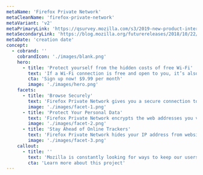 ```yaml
---
metaName: 'Firefox Private Network'
metaCleanName: 'firefox-private-network'
metaVariant: 'v2'
metaPrimaryLink: 'https://qsurvey.mozilla.com/s3/2019-new-product-interest'
metaSecondaryLink: 'https://blog.mozilla.org/futurereleases/2018/10/22/testing-new-ways-to-keep-you-safe-online/'
metaDate: 'creation date'
concept:
  - cobrand: ''
    cobrandIcon: './images/blank.png'
    hero:
      - title: 'Protect yourself from the hidden costs of free Wi-Fi'
        text: 'If a Wi-Fi connection is free and open to you, it’s also free and open to everyone  else, including hackers. Firefox Private Network creates a secure, encrypted tunnel to the web to protect your connection and your personal information everywhere you use Firefox.'
        cta: 'Sign up now! $9.99 per month'
        image: './images/hero.png'
    facets:
      - title: 'Browse Securely'
        text: 'Firefox Private Network gives you a secure connection to the internet, even on open Wi-Fi networks.'
        image: './images/facet-1.png'
      - title: 'Protect Your Personal Data'
        text: 'Firefox Private Network encrypts the web addresses you visit and the data you send to help keep passwords, addresses, and credit card numbers safe from hackers.'
        image: './images/facet-2.png'
      - title: 'Stay Ahead of Online Trackers'
        text: 'Firefox Private Network hides your IP address from websites and trackers so it is harder for these companies to profile you and track where you go and what you do online.'
        image: './images/facet-3.png'
    callout:
      - title: ''
        text: 'Mozilla is constantly looking for ways to keep our users safer, build better products, and to help improve the health of the web. This commitment to innovation is a core component of our cultural DNA.'
        cta: 'Learn more about this project'
---
```

